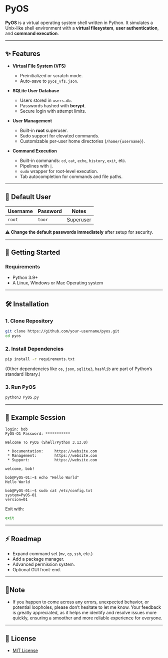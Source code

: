 # PyOS

**PyOS** is a virtual operating system shell written in Python.
It simulates a Unix-like shell environment with a **virtual filesystem**, **user authentication**, and **command execution**.

---

## ✨ Features

- **Virtual File System (VFS)**
  - Preinitialized or scratch mode.
  - Auto-save to `pyos_vfs.json`.

- **SQLite User Database**
  - Users stored in `users.db`.
  - Passwords hashed with **bcrypt**.
  - Secure login with attempt limits.

- **User Management**
  - Built-in **root** superuser.
  - Sudo support for elevated commands.
  - Customizable per-user home directories (`/home/{username}`).

- **Command Execution**
  - Built-in commands: `cd`, `cat`, `echo`, `history`, `exit`, etc.
  - Pipelines with `|`.
  - `sudo` wrapper for root-level execution.
  - Tab autocompletion for commands and file paths.

---

## 🔑 Default User

| Username | Password     | Notes           |
|----------|--------------|-----------------|
| `root`   | `toor`       | Superuser       |

⚠️ **Change the default passwords immediately** after setup for security.

---

## 🚀 Getting Started

### Requirements
- Python 3.9+
- A Linux, Windows or Mac Operating system
---

## 🛠️ Installation

### 1. Clone Repository
```bash
git clone https://github.com/your-username/pyos.git
cd pyos
````

### 2. Install Dependencies

```bash
pip install -r requirements.txt
```

(Other dependencies like `os`, `json`, `sqlite3`, `hashlib` are part of Python’s standard library.)

### 3. Run PyOS

```bash
python3 PyOS.py
```

---

## 📘 Example Session

```text
login: bob
PyOS-O1 Password: ***********

Welcome To PyOS (Shell/Python 3.13.0)

 * Documentation:     https://website.com
 * Management:        https://website.com
 * Support:           https://website.com

welcome, bob!

bob@PyOS-01:~$ echo "Hello World"
Hello World

bob@PyOS-01:~$ sudo cat /etc/config.txt
system=PyOS-01
version=01
```

Exit with:

```bash
exit
```

---

## ⚡ Roadmap

* Expand command set (`mv`, `cp`, `ssh`, etc.)
* Add a package manager.
* Advanced permission system.
* Optional GUI front-end.

---
## 📝Note

* If you happen to come across any errors, unexpected behavior, or potential loopholes, please don’t hesitate to let me know. Your feedback is greatly appreciated, as it helps me identify and resolve issues more quickly, ensuring a smoother and more reliable experience for everyone.
---

## 📜 License

* [MIT License](LICENSE)
